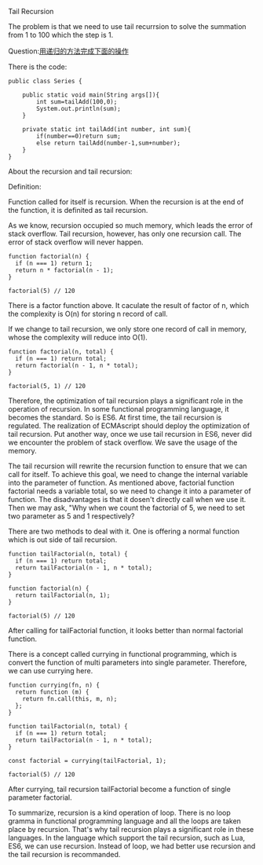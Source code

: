 Tail Recursion

The problem is that we need to use tail recurrsion to solve the summation from 1 to 100 which the step is 1.

Question:[用递归的方法完成下面的操作](https://github.com/zhanwen/AlgorithmDiagram/blob/master/chapter3/%E9%80%92%E5%BD%92%E7%BB%83%E4%B9%A0%E9%A2%98.md)

There is the code:

```
public class Series {

    public static void main(String args[]){
        int sum=tailAdd(100,0);
        System.out.println(sum);
    }

    private static int tailAdd(int number, int sum){
        if(number==0)return sum;
        else return tailAdd(number-1,sum+number);
    }
}
```

About the recursion and tail recursion:

Definition:

Function called for itself is recursion. When the recursion is at the end of the function, it is definited as tail recursion.

As we know, recursion occupied so much memory, which leads the error of stack overflow. Tail recursion, however, has only one recursion call. The error of stack overflow will never happen.


    function factorial(n) {
      if (n === 1) return 1;
      return n * factorial(n - 1);
    }

    factorial(5) // 120

There is a factor function above. It caculate the result of factor of n, which the complexity is O(n) for storing n record of call.

If we change to tail recursion, we only store one record of call in memory, whose the complexity will reduce into O(1).

    function factorial(n, total) {
      if (n === 1) return total;
      return factorial(n - 1, n * total);
    }

    factorial(5, 1) // 120

Therefore, the optimization of tail recursion plays a significant role in the operation of recursion. In some functional programming language, it becomes the standard. So is ES6. At first time, the tail recursion is regulated. The realization of ECMAscript should deploy the optimization of tail recursion. Put another way, once we use tail recursion in ES6, never did we encounter the problem of stack overflow. We save the usage of the memory.

The tail recursion will rewrite the recursion function to ensure that we can call for itself. To achieve this goal, we need to change the internal variable into the parameter of function. As mentioned above, factorial function factorial needs a variable total, so we need to change it into a parameter of function. The disadvantages is that it dosen't directly call when we use it. Then we may ask, "Why when we count the factorial of 5, we need to set two parameter as 5 and 1 respectively?

There are two methods to deal with it. One is offering a normal function which is out side of tail recursion.

    function tailFactorial(n, total) {
      if (n === 1) return total;
      return tailFactorial(n - 1, n * total);
    }

    function factorial(n) {
      return tailFactorial(n, 1);
    }

    factorial(5) // 120

After calling for tailFactorial function, it looks better than normal factorial function.

There is a concept called currying in functional programming, which is convert the function of multi parameters into single parameter. Therefore, we can use currying here.


    function currying(fn, n) {
      return function (m) {
        return fn.call(this, m, n);
      };
    }

    function tailFactorial(n, total) {
      if (n === 1) return total;
      return tailFactorial(n - 1, n * total);
    }

    const factorial = currying(tailFactorial, 1);

    factorial(5) // 120

After currying, tail recursion tailFactorial become a function of single parameter factorial.

To summarize, recursion is a kind operation of loop. There is no loop gramma in functional programming language and all the loops are taken place by recursion. That's why tail recursion plays a significant role in these languages. In the language which support the tail recursion, such as Lua, ES6, we can use recursion. Instead of loop, we had better use recursion and the tail recursion is recommanded.